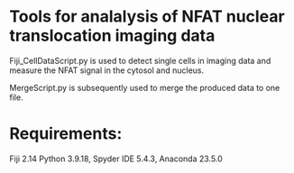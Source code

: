 # Tools for analalysis of NFAT nuclear translocation imaging data

Fiji_CellDataScript.py is used to detect single cells in imaging data and measure the NFAT signal 
in the cytosol and nucleus. 

MergeScript.py is subsequently used to merge the produced data to one file.
# Requirements:
Fiji 2.14
Python 3.9.18, Spyder IDE 5.4.3, Anaconda 23.5.0

